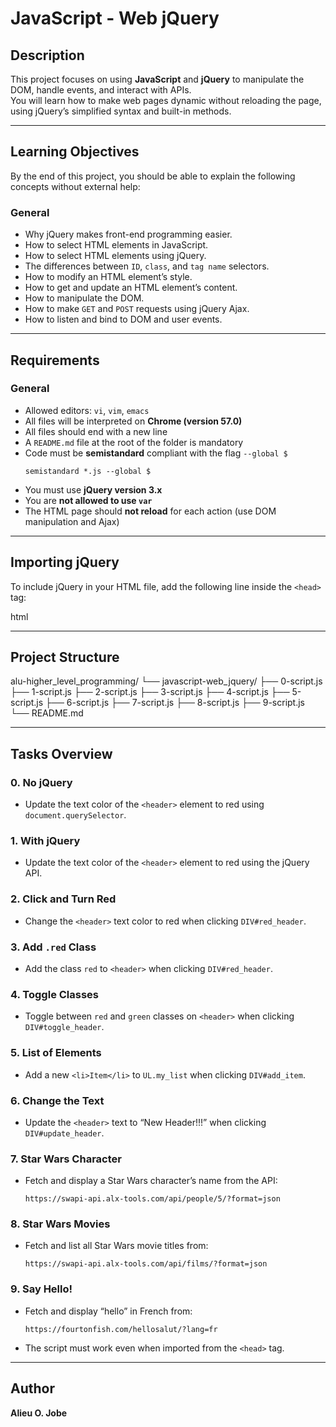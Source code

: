 # JavaScript - Web jQuery

## Description
This project focuses on using **JavaScript** and **jQuery** to manipulate the DOM, handle events, and interact with APIs.  
You will learn how to make web pages dynamic without reloading the page, using jQuery’s simplified syntax and built-in methods.

---

## Learning Objectives
By the end of this project, you should be able to explain the following concepts without external help:

### General
- Why jQuery makes front-end programming easier.
- How to select HTML elements in JavaScript.
- How to select HTML elements using jQuery.
- The differences between `ID`, `class`, and `tag name` selectors.
- How to modify an HTML element’s style.
- How to get and update an HTML element’s content.
- How to manipulate the DOM.
- How to make `GET` and `POST` requests using jQuery Ajax.
- How to listen and bind to DOM and user events.

---

## Requirements

### General
- Allowed editors: `vi`, `vim`, `emacs`
- All files will be interpreted on **Chrome (version 57.0)**
- All files should end with a new line
- A `README.md` file at the root of the folder is mandatory
- Code must be **semistandard** compliant with the flag `--global $`
  ```
  semistandard *.js --global $

  ```
- You must use **jQuery version 3.x**
- You are **not allowed to use `var`**
- The HTML page should **not reload** for each action (use DOM manipulation and Ajax)

---

## Importing jQuery
To include jQuery in your HTML file, add the following line inside the `<head>` tag:

html
<script src="https://code.jquery.com/jquery-3.2.1.min.js"></script>


---

## Project Structure

alu-higher_level_programming/
└── javascript-web_jquery/
    ├── 0-script.js
    ├── 1-script.js
    ├── 2-script.js
    ├── 3-script.js
    ├── 4-script.js
    ├── 5-script.js
    ├── 6-script.js
    ├── 7-script.js
    ├── 8-script.js
    ├── 9-script.js
    └── README.md


---

## Tasks Overview

### 0. No jQuery
- Update the text color of the `<header>` element to red using `document.querySelector`.

### 1. With jQuery
- Update the text color of the `<header>` element to red using the jQuery API.

### 2. Click and Turn Red
- Change the `<header>` text color to red when clicking `DIV#red_header`.

### 3. Add `.red` Class
- Add the class `red` to `<header>` when clicking `DIV#red_header`.

### 4. Toggle Classes
- Toggle between `red` and `green` classes on `<header>` when clicking `DIV#toggle_header`.

### 5. List of Elements
- Add a new `<li>Item</li>` to `UL.my_list` when clicking `DIV#add_item`.

### 6. Change the Text
- Update the `<header>` text to “New Header!!!” when clicking `DIV#update_header`.

### 7. Star Wars Character
- Fetch and display a Star Wars character’s name from the API:
  ```
  https://swapi-api.alx-tools.com/api/people/5/?format=json

  ```

### 8. Star Wars Movies
- Fetch and list all Star Wars movie titles from:
  ```
  https://swapi-api.alx-tools.com/api/films/?format=json

  ```

### 9. Say Hello!
- Fetch and display “hello” in French from:
  ```
  https://fourtonfish.com/hellosalut/?lang=fr

  ```
- The script must work even when imported from the `<head>` tag.

---

## Author
**Alieu O. Jobe**
